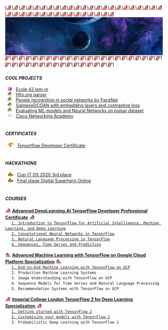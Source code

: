 <img src="custom_emoji/congaparrot.gif"
alt="parrot" title="parrot"
width="18" height="18"/>
<img src="custom_emoji/congaparrot.gif"
alt="parrot" title="parrot"
width="18" height="18"/>
<img src="custom_emoji/congaparrot.gif"
alt="parrot" title="parrot"
width="18" height="18"/>
<img src="custom_emoji/congaparrot.gif"
alt="parrot" title="parrot"
width="18" height="18"/>
<img src="custom_emoji/congaparrot.gif"
alt="parrot" title="parrot"
width="18" height="18"/>
<img src="custom_emoji/congaparrot.gif"
alt="parrot" title="parrot"
width="18" height="18"/>
<img src="custom_emoji/congaparrot.gif"
alt="parrot" title="parrot"
width="18" height="18"/>
<img src="custom_emoji/congaparrot.gif"
alt="parrot" title="parrot"
width="18" height="18"/>
<img src="custom_emoji/congaparrot.gif"
alt="parrot" title="parrot"
width="18" height="18"/>
<img src="custom_emoji/congaparrot.gif"
alt="parrot" title="parrot"
width="18" height="18"/>
<img src="custom_emoji/congaparrot.gif"
alt="parrot" title="parrot"
width="18" height="18"/>
<img src="custom_emoji/congaparrot.gif"
alt="parrot" title="parrot"
width="18" height="18"/>
<img src="custom_emoji/congaparrot.gif"
alt="parrot" title="parrot"
width="18" height="18"/>
<img src="custom_emoji/congaparrot.gif"
alt="parrot" title="parrot"
width="18" height="18"/>
<img src="custom_emoji/congaparrot.gif"
alt="parrot" title="parrot"
width="18" height="18"/>
<img src="custom_emoji/congaparrot.gif"
alt="parrot" title="parrot"
width="18" height="18"/>
<img src="custom_emoji/congaparrot.gif"
alt="parrot" title="parrot"
width="18" height="18"/>
<img src="custom_emoji/congaparrot.gif"
alt="parrot" title="parrot"
width="18" height="18"/>
<img src="custom_emoji/congaparrot.gif"
alt="parrot" title="parrot"
width="18" height="18"/>
<img src="custom_emoji/congaparrot.gif"
alt="parrot" title="parrot"
width="18" height="18"/>
<img src="custom_emoji/congaparrot.gif"
alt="parrot" title="parrot"
width="18" height="18"/>
<img src="custom_emoji/congaparrot.gif"
alt="parrot" title="parrot"
width="18" height="18"/>
<img src="custom_emoji/congaparrot.gif"
alt="parrot" title="parrot"
width="18" height="18"/>
<img src="custom_emoji/congaparrot.gif"
alt="parrot" title="parrot"
width="18" height="18"/>
<img src="custom_emoji/congaparrot.gif"
alt="parrot" title="parrot"
width="18" height="18"/>
<img src="custom_emoji/congaparrot.gif"
alt="parrot" title="parrot"
width="18" height="18"/>
<img src="custom_emoji/congaparrot.gif"
alt="parrot" title="parrot"
width="18" height="18"/>
<img src="custom_emoji/congaparrot.gif"
alt="parrot" title="parrot"
width="18" height="18"/>
<img src="custom_emoji/congaparrot.gif"
alt="parrot" title="parrot"
width="18" height="18"/>
<img src="custom_emoji/congaparrot.gif"
alt="parrot" title="parrot"
width="18" height="18"/>
<img src="custom_emoji/congaparrot.gif"
alt="parrot" title="parrot"
width="18" height="18"/>
<img src="custom_emoji/congaparrot.gif"
alt="parrot" title="parrot"
width="18" height="18"/>
<img src="custom_emoji/congaparrot.gif"
alt="parrot" title="parrot"
width="18" height="18"/>
<img src="custom_emoji/congaparrot.gif"
alt="parrot" title="parrot"
width="18" height="18"/>
<img src="custom_emoji/congaparrot.gif"
alt="parrot" title="parrot"
width="18" height="18"/>
<img src="custom_emoji/congaparrot.gif"
alt="parrot" title="parrot"
width="18" height="18"/>
<img src="custom_emoji/congaparrot.gif"
alt="parrot" title="parrot"
width="18" height="18"/>
<img src="custom_emoji/congaparrot.gif"
alt="parrot" title="parrot"
width="18" height="18"/>
<img src="custom_emoji/congaparrot.gif"
alt="parrot" title="parrot"
width="18" height="18"/>  
![HEADER](cosmo.jpg)  
<img src="custom_emoji/aussiereversecongaparrot.gif"
alt="parrot" title="parrot"
width="18" height="18"/>
<img src="custom_emoji/aussiereversecongaparrot.gif"
alt="parrot" title="parrot"
width="18" height="18"/>
<img src="custom_emoji/aussiereversecongaparrot.gif"
alt="parrot" title="parrot"
width="18" height="18"/>
<img src="custom_emoji/aussiereversecongaparrot.gif"
alt="parrot" title="parrot"
width="18" height="18"/>
<img src="custom_emoji/aussiereversecongaparrot.gif"
alt="parrot" title="parrot"
width="18" height="18"/>
<img src="custom_emoji/aussiereversecongaparrot.gif"
alt="parrot" title="parrot"
width="18" height="18"/>
<img src="custom_emoji/aussiereversecongaparrot.gif"
alt="parrot" title="parrot"
width="18" height="18"/>
<img src="custom_emoji/aussiereversecongaparrot.gif"
alt="parrot" title="parrot"
width="18" height="18"/>
<img src="custom_emoji/aussiereversecongaparrot.gif"
alt="parrot" title="parrot"
width="18" height="18"/>
<img src="custom_emoji/aussiereversecongaparrot.gif"
alt="parrot" title="parrot"
width="18" height="18"/>
<img src="custom_emoji/aussiereversecongaparrot.gif"
alt="parrot" title="parrot"
width="18" height="18"/>
<img src="custom_emoji/aussiereversecongaparrot.gif"
alt="parrot" title="parrot"
width="18" height="18"/>
<img src="custom_emoji/aussiereversecongaparrot.gif"
alt="parrot" title="parrot"
width="18" height="18"/>
<img src="custom_emoji/aussiereversecongaparrot.gif"
alt="parrot" title="parrot"
width="18" height="18"/>
<img src="custom_emoji/aussiereversecongaparrot.gif"
alt="parrot" title="parrot"
width="18" height="18"/>
<img src="custom_emoji/aussiereversecongaparrot.gif"
alt="parrot" title="parrot"
width="18" height="18"/>
<img src="custom_emoji/aussiereversecongaparrot.gif"
alt="parrot" title="parrot"
width="18" height="18"/>
<img src="custom_emoji/aussiereversecongaparrot.gif"
alt="parrot" title="parrot"
width="18" height="18"/>
<img src="custom_emoji/aussiereversecongaparrot.gif"
alt="parrot" title="parrot"
width="18" height="18"/>
<img src="custom_emoji/aussiereversecongaparrot.gif"
alt="parrot" title="parrot"
width="18" height="18"/>
<img src="custom_emoji/aussiereversecongaparrot.gif"
alt="parrot" title="parrot"
width="18" height="18"/>
<img src="custom_emoji/aussiereversecongaparrot.gif"
alt="parrot" title="parrot"
width="18" height="18"/>
<img src="custom_emoji/aussiereversecongaparrot.gif"
alt="parrot" title="parrot"
width="18" height="18"/>
<img src="custom_emoji/aussiereversecongaparrot.gif"
alt="parrot" title="parrot"
width="18" height="18"/>
<img src="custom_emoji/aussiereversecongaparrot.gif"
alt="parrot" title="parrot"
width="18" height="18"/>
<img src="custom_emoji/aussiereversecongaparrot.gif"
alt="parrot" title="parrot"
width="18" height="18"/>
<img src="custom_emoji/aussiereversecongaparrot.gif"
alt="parrot" title="parrot"
width="18" height="18"/>
<img src="custom_emoji/aussiereversecongaparrot.gif"
alt="parrot" title="parrot"
width="18" height="18"/>
<img src="custom_emoji/aussiereversecongaparrot.gif"
alt="parrot" title="parrot"
width="18" height="18"/>
<img src="custom_emoji/aussiereversecongaparrot.gif"
alt="parrot" title="parrot"
width="18" height="18"/>
<img src="custom_emoji/aussiereversecongaparrot.gif"
alt="parrot" title="parrot"
width="18" height="18"/>
<img src="custom_emoji/aussiereversecongaparrot.gif"
alt="parrot" title="parrot"
width="18" height="18"/>
<img src="custom_emoji/aussiereversecongaparrot.gif"
alt="parrot" title="parrot"
width="18" height="18"/>
<img src="custom_emoji/aussiereversecongaparrot.gif"
alt="parrot" title="parrot"
width="18" height="18"/>
<img src="custom_emoji/aussiereversecongaparrot.gif"
alt="parrot" title="parrot"
width="18" height="18"/>
<img src="custom_emoji/aussiereversecongaparrot.gif"
alt="parrot" title="parrot"
width="18" height="18"/>
<img src="custom_emoji/aussiereversecongaparrot.gif"
alt="parrot" title="parrot"
width="18" height="18"/>
<img src="custom_emoji/aussiereversecongaparrot.gif"
alt="parrot" title="parrot"
width="18" height="18"/>
<img src="custom_emoji/aussiereversecongaparrot.gif"
alt="parrot" title="parrot"
width="18" height="18"/>  


#### ***COOL PROJECTS***


&nbsp; <img src="custom_emoji/c-lang.png" 
alt="Clang" title="Clang" 
width="14" height="14"/>
&nbsp; [Ecole 42 lem-in](https://github.com/artemk1337/lem-in)  
&nbsp; <img src="custom_emoji/python.png" 
alt="Python" title="Python" 
width="14" height="14"/>
&nbsp; [Hltv.org parser](https://github.com/artemk1337/python_hltv_parser)  
&nbsp; <img src="custom_emoji/python.png" 
alt="Python" title="Python" 
width="14" height="14"/>
&nbsp; [People recognition in social networks by FaceNet](https://github.com/artemk1337/tinder_to_vk/tree/finder_vk)  
&nbsp; <img src="custom_emoji/python.png" 
alt="Python" title="Python" 
width="14" height="14"/>
&nbsp; [SiameseDCGAN with embedding layers and contrastive loss](https://github.com/artemk1337/SiameseDCGAN-with-embedding-layers-and-contrastive-loss)  
&nbsp; <img src="custom_emoji/python.png" 
alt="Python" title="Python" 
width="14" height="14"/>
&nbsp; [Evaluating ML-models and Neural Networks on pulsar dataset](https://github.com/artemk1337/ML_test_all_models_on_pulsar)  
&nbsp; <img src="custom_emoji/cisco.png" 
alt="Cisco" title="Cisco" 
width="14" height="14"/>
&nbsp; [Cisco Networking Academy](https://github.com/artemk1337/cisco_networking_academy)  



#


#### ***CERTIFICATES***

&nbsp; <img src="custom_emoji/tensorflow.png" 
alt="fire" title="fire" 
width="18" height="16"/>
&nbsp; [Tensorflow Developer Certificate](CERTIFICATES/zd0e81jv.pdf "Certificate")  


#

#### ***HACKATHONS***

&nbsp; <img src="custom_emoji/this-is-fine-fire.gif" 
alt="fire" title="fire" 
width="18" height="16"/>
&nbsp; [Cup-IT DS 2020 3rd place](HACKATHONS/Cup%20IT%202020%20DS.pdf "Certificate")  
&nbsp; <img src="custom_emoji/this-is-fine-fire.gif" 
alt="fire" title="fire" 
width="18" height="16"/>
&nbsp; [Final stage Digital Superhero Online](HACKATHONS/adam.42.pdf "Certificate")  


#


#### ***COURSES***

<img src="custom_emoji/parrot.gif"
alt="parrot" title="parrot"
width="18" height="18"/>
[<ins><b>Advanced DeepLearning.AI TensorFlow Developer Professional Certificate</b></ins>][DLAI_ALL]
<img src="custom_emoji/parrot.gif"
alt="parrot" title="parrot"
width="18" height="18"/>  
&nbsp;&nbsp;&nbsp;&nbsp; [`1. Introduction to TensorFlow for Artificial Intelligence, Machine Learning, and Deep Learning`][DLAI1]  
&nbsp;&nbsp;&nbsp;&nbsp; [`2. Convolutional Neural Networks in TensorFlow`][DLAI2]  
&nbsp;&nbsp;&nbsp;&nbsp; [`3. Natural Language Processing in TensorFlow`][DLAI3]  
&nbsp;&nbsp;&nbsp;&nbsp; [`4. Sequences, Time Series and Prediction`][DLAI4]  


[DLAI_ALL]: COURSES/DeepLearning.AI%20TensorFlow%20Developer/Coursera%20RQKWMXGCYDCG.png "Certificate"  
[DLAI1]: COURSES/DeepLearning.AI%20TensorFlow%20Developer/Coursera%20TA3L4CL6SDC8.png "Certificate"  
[DLAI2]: COURSES/DeepLearning.AI%20TensorFlow%20Developer/Coursera%204WJ852DRGKEC.png "Certificate"
[DLAI3]: COURSES/DeepLearning.AI%20TensorFlow%20Developer/Coursera%20XEHPD7DKG7HN.png "Certificate"
[DLAI4]: COURSES/DeepLearning.AI%20TensorFlow%20Developer/Coursera%20JUAXXDNL9TB2.png "Certificate"


<img src="custom_emoji/reverseparrot.gif"
alt="parrot" title="parrot"
width="18" height="18"/>
<ins><b>Advanced Machine Learning with TensorFlow on Google Cloud Platform Specialization</b></ins>
<img src="custom_emoji/reverseparrot.gif"
alt="parrot" title="parrot"
width="18" height="18"/>  
&nbsp;&nbsp;&nbsp;&nbsp; [`1. End-to-End Machine Learning with TensorFlow on GCP`][AMLGCP1]  
&nbsp;&nbsp;&nbsp;&nbsp; `2. Production Machine Learning Systems`  
&nbsp;&nbsp;&nbsp;&nbsp; `3. Image Understanding with TensorFlow on GCP`  
&nbsp;&nbsp;&nbsp;&nbsp; `4. Sequence Models for Time Series and Natural Language Processing`  
&nbsp;&nbsp;&nbsp;&nbsp; `5. Recommendation Systems with TensorFlow on GCP`  


[AMLGCP1]: COURSES/Advanced%20Machine%20Learning%20with%20TensorFlow%20on%20Google%20Cloud%20Platform%20Specialization/Coursera%20PMBD9B6NBKMX.pdf  "Certificate"  


<img src="custom_emoji/parrot.gif"
alt="parrot" title="parrot"
width="18" height="18"/>
<ins><b>Imperial College London TensorFlow 2 for Deep Learning Specialization</b></ins>
<img src="custom_emoji/parrot.gif"
alt="parrot" title="parrot"
width="18" height="18"/>  
&nbsp;&nbsp;&nbsp;&nbsp; [`1. Getting started with TensorFlow 2`][TF2DLS1]  
&nbsp;&nbsp;&nbsp;&nbsp; [`2. Customising your models with TensorFlow 2`][TF2DLS1]  
&nbsp;&nbsp;&nbsp;&nbsp; `3. Probabilistic Deep Learning with TensorFlow 2`  


[TF2DLS1]: COURSES/TensorFlow%202%20for%20Deep%20Learning%20Specialization%20by%20IMPERIAL%20COLLEGE%20LONDON/Coursera%20S8FMJBMQWBNL.pdf
[TF2DLS1]: COURSES/TensorFlow%202%20for%20Deep%20Learning%20Specialization%20by%20IMPERIAL%20COLLEGE%20LONDON/Coursera%20P8KEZY7XRFEF.pdf


<!--
```diff
- text in red
+ text in green
! text in orange
# text in gray
@@ text in purple (and bold)@@
```
-->


<!--
**artemk1337/artemk1337** is a ✨ _special_ ✨ repository because its `README.md` (this file) appears on your GitHub profile.

Here are some ideas to get you started:

- 🔭 I’m currently working on ...
- 🌱 I’m currently learning ...
- 👯 I’m looking to collaborate on ...
- 🤔 I’m looking for help with ...
- 💬 Ask me about ...
- 📫 How to reach me: ...
- 😄 Pronouns: ...
- ⚡ Fun fact: ...
-->
